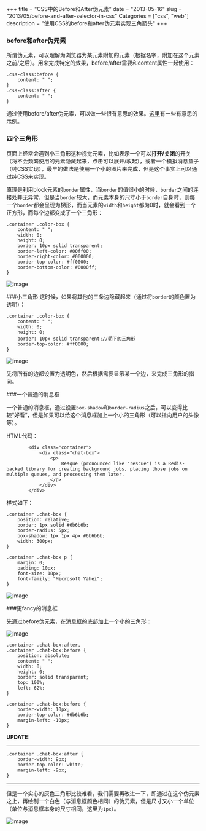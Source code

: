 +++
title = "CSS中的Before和After伪元素"
date = "2013-05-16"
slug = "2013/05/before-and-after-selector-in-css"
Categories = ["css", "web"]
description = "使用CSS的before和after伪元素实现三角箭头"
+++

### before和after伪元素

所谓伪元素，可以理解为浏览器为某元素附加的元素（根据名字，附加在这个元素之前/之后）。用来完成特定的效果，before/after需要和content属性一起使用：

```
.css-class:before {
	content: " ";
}
.css-class:after {
	content: " ";
}
```

通过使用before/after伪元素，可以做一些很有意思的效果。[这里](http://css-tricks.com/pseudo-element-roundup/)有一些有意思的示例。


### 四个三角形

页面上经常会遇到小三角形这种视觉元素，比如表示一个可以**打开/关闭**的开关（将不会频繁使用的元素隐藏起来，点击可以展开/收起），或者一个模拟消息盒子（纯CSS实现），最早的做法是使用一个小的图片来完成，但是这个事实上可以通过纯CSS来实现。

原理是利用block元素的`border`属性，当`border`的值很小的时候，`border`之间的连接处并无异常，但是当`border`较大，而元素本身的尺寸小于`border`自身时，则每一个`border`都会呈现为梯形，而当元素的`width`和`height`都为0时，就会看到一个正方形，而每个边都变成了一个三角形：

```
.container .color-box {
	content: " ";
	width: 0;
	height: 0;
	border: 10px solid transparent;
	border-left-color: #00ff00;
	border-right-color: #000000;
	border-top-color: #ff0000;
	border-bottom-color: #0000ff;
}
```

![image](/images/2013/05/color-box.png)

###小三角形
这时候，如果将其他的三条边隐藏起来（通过将`border`的颜色置为透明）：

```
.container .color-box {
	content: " ";
	width: 0;
	height: 0;
	border: 10px solid transparent;//朝下的三角形
	border-top-color: #ff0000;
}
```

![image](/images/2013/05/triggle.png)

先将所有的边都设置为透明色，然后根据需要显示某一个边，来完成三角形的指向。

###一个普通的消息框

一个普通的消息框，通过设置`box-shadow`和`border-radius`之后，可以变得比较“好看”，但是如果可以给这个消息框加上一个小的三角形（可以指向用户的头像等）。

HTML代码：

```
		<div class="container">
			<div class="chat-box">
				<p>
					Resque (pronounced like "rescue") is a Redis-backed library for creating background jobs, placing those jobs on multiple queues, and processing them later.
				</p>
			</div>
		</div>
```

样式如下：

```
.container .chat-box {
	position: relative;
	border: 1px solid #6b6b6b;
	border-radius: 5px;
	box-shadow: 1px 1px 4px #6b6b6b;
	width: 300px;
}

.container .chat-box p {
	margin: 0;
	padding: 10px;
	font-size: 18px;
	font-family: "Microsoft Yahei";
}
```

![image](/images/2013/05/box.png)

###更fancy的消息框

先通过before伪元素，在消息框的底部加上一个小的三角形：

![image](/images/2013/05/box-triggle-gray.png)

```
.container .chat-box:after, 
.container .chat-box:before {
	position: absolute;
	content: " ";
	width: 0;
	height: 0;
	border: solid transparent;
	top: 100%;
	left: 62%;
} 

.container .chat-box:before {
	border-width: 10px;
	border-top-color: #6b6b6b;
	margin-left: -10px;
}
```

**UPDATE:**
- - -

```
.container .chat-box:after {
	border-width: 9px;
	border-top-color: white;
	margin-left: -9px;
}
```

- - -

但是一个实心的灰色三角形比较难看，我们需要再改进一下，即通过在这个伪元素之上，再绘制一个白色（与消息框颜色相同）的伪元素，但是尺寸又小一个单位（单位与消息框本身的尺寸相同，这里为`1px`）。

![image](/images/2013/05/box-triggle-both.png)

